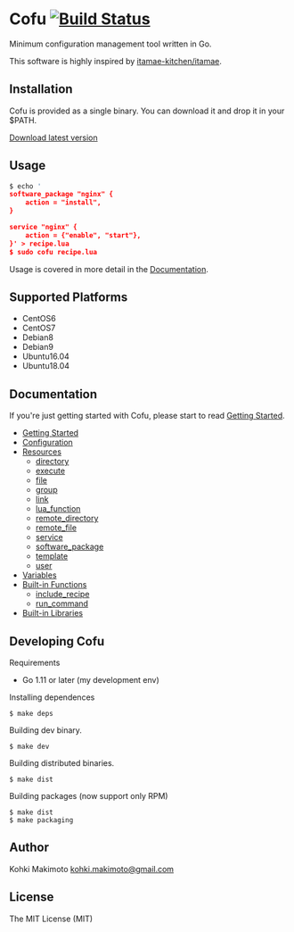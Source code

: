 # Cofu [![Build Status](https://travis-ci.org/kohkimakimoto/cofu.svg?branch=master)](https://travis-ci.org/kohkimakimoto/cofu)

Minimum configuration management tool written in Go.

This software is highly inspired by [itamae-kitchen/itamae](https://github.com/itamae-kitchen/itamae).

## Installation

Cofu is provided as a single binary. You can download it and drop it in your $PATH.

[Download latest version](https://github.com/kohkimakimoto/cofu/releases/latest)

## Usage

```lua
$ echo '
software_package "nginx" {
    action = "install",
}

service "nginx" {
    action = {"enable", "start"},
}' > recipe.lua
$ sudo cofu recipe.lua
```

Usage is covered in more detail in the [Documentation](#documentation).

## Supported Platforms

* CentOS6
* CentOS7
* Debian8
* Debian9
* Ubuntu16.04
* Ubuntu18.04

## Documentation

If you're just getting started with Cofu, please start to read [Getting Started](docs/getting-started.md).

* [Getting Started](docs/getting-started.md)
* [Configuration](docs/configuration.md)
* [Resources](docs/resources.md)
    * [directory](docs/resources_directory.md)
    * [execute](docs/resources_execute.md)
    * [file](docs/resources_file.md)
    * [group](docs/resources_group.md)
    * [link](docs/resources_link.md)
    * [lua_function](docs/resources_lua_function.md)
    * [remote_directory](docs/resources_remote_directory.md)
    * [remote_file](docs/resources_remote_file.md)
    * [service](docs/resources_service.md)
    * [software_package](docs/resources_software_package.md)
    * [template](docs/resources_template.md)
    * [user](docs/resources_user.md)
* [Variables](docs/variables.md)
* [Built-in Functions](docs/built-in-functions.md)
    * [include_recipe](docs/built-in-functions_include_recipe.md)
    * [run_command](docs/built-in-functions_run_command.md)
* [Built-in Libraries](docs/built-in-libraries.md)



## Developing Cofu

Requirements

* Go 1.11 or later (my development env)

Installing dependences

```
$ make deps
```

Building dev binary.

```
$ make dev
```

Building distributed binaries.


```
$ make dist
```

Building packages (now support only RPM)

```
$ make dist
$ make packaging
```

## Author

Kohki Makimoto <kohki.makimoto@gmail.com>

## License

The MIT License (MIT)
